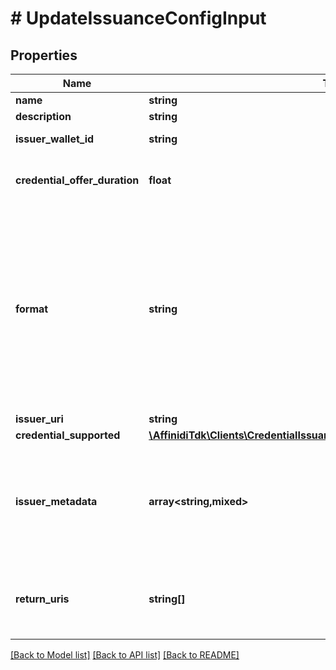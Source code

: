 # # UpdateIssuanceConfigInput

## Properties

| Name                          | Type                                                                                                          | Description                                                                                                                                           | Notes      |
| ----------------------------- | ------------------------------------------------------------------------------------------------------------- | ----------------------------------------------------------------------------------------------------------------------------------------------------- | ---------- |
| **name**                      | **string**                                                                                                    |                                                                                                                                                       | [optional] |
| **description**               | **string**                                                                                                    |                                                                                                                                                       | [optional] |
| **issuer_wallet_id**          | **string**                                                                                                    | Issuer Wallet id                                                                                                                                      | [optional] |
| **credential_offer_duration** | **float**                                                                                                     | credential offer duration in second                                                                                                                   | [optional] |
| **format**                    | **string**                                                                                                    | String identifying the format of this Credential, i.e., ldp_vc. Depending on the format value, the object contains further elements defining the type | [optional] |
| **issuer_uri**                | **string**                                                                                                    | Issuer URI                                                                                                                                            | [optional] |
| **credential_supported**      | [**\AffinidiTdk\Clients\CredentialIssuance\Model\CredentialSupportedObject[]**](CredentialSupportedObject.md) |                                                                                                                                                       | [optional] |
| **issuer_metadata**           | **array<string,mixed>**                                                                                       | Issuer public information wallet may want to show to user during consent confirmation                                                                 | [optional] |
| **return_uris**               | **string[]**                                                                                                  | List of allowed URIs to be returned to after issuance                                                                                                 | [optional] |

[[Back to Model list]](../../README.md#models) [[Back to API list]](../../README.md#endpoints) [[Back to README]](../../README.md)
